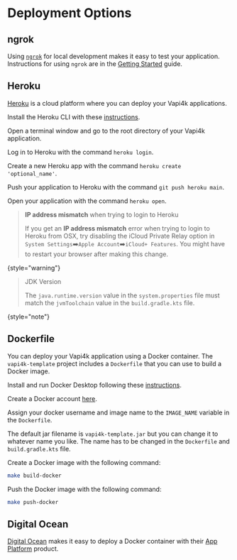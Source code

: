 # Deployment Options

## ngrok

Using [`ngrok`](https://ngrok.com/) for local development makes it easy to test your application.
Instructions for using `ngrok` are in the [Getting Started](GettingStarted.md) guide.

## Heroku

[Heroku](https://www.heroku.com) is a cloud platform where you can deploy your Vapi4k applications.

Install the Heroku CLI with these [instructions](https://devcenter.heroku.com/articles/heroku-cli).

<procedure title="Create a Heroku Application">
    <step>
        <p>Open a terminal window and go to the root directory of your Vapi4k application. </p>
    </step>
    <step>
        <p>Log in to Heroku with the command <code>heroku login</code>. </p>
    </step>
    <step>
        <p>Create a new Heroku app with the command <code>heroku create 'optional_name'</code>. </p>
    </step>
    <step>
        <p>Push your application to Heroku with the command <code>git push heroku main</code>. </p>
    </step>
    <step>
        <p>Open your application with the command <code>heroku open</code>. </p>
    </step>
</procedure>

> **IP address mismatch** when trying to login to Heroku
>
> If you get an **IP address mismatch** error when trying to login to Heroku from OSX, try
> disabling the iCloud Private Relay option in `System Settings`➡️`Apple Account`️️➡️`iCloud+ Features`.
> You might have to restart your browser after making this change.
>
{style="warning"}

> JDK Version
>
> The `java.runtime.version` value in the `system.properties` file must match the `jvmToolchain` value in the
> `build.gradle.kts` file.
>
{style="note"}

## Dockerfile

You can deploy your Vapi4k application using a Docker container.
The `vapi4k-template` project includes a `Dockerfile` that you can use to build a Docker image.

Install and run Docker Desktop following these [instructions](https://www.docker.com/products/docker-desktop/).

Create a Docker account [here](https://app.docker.com/signup).

Assign your docker username and image name to the `IMAGE_NAME` variable in the `Dockerfile`.

The default jar filename is `vapi4k-template.jar` but you can change it to whatever name you like.
The name has to be changed in the `Dockerfile` and `build.gradle.kts` file.

Create a Docker image with the following command:

```bash
make build-docker
```

Push the Docker image with the following command:

```bash
make push-docker
```

## Digital Ocean

[Digital Ocean](https://www.digitalocean.com)  makes it easy to deploy a Docker container
with their [App Platform](https://www.digitalocean.com/products/app-platform) product.

